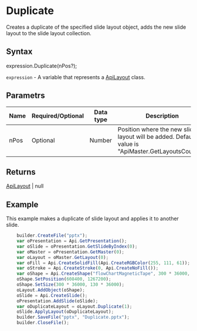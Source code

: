 # Duplicate

Creates a duplicate of the specified slide layout object, adds the new slide layout to the slide layout collection.

## Syntax

expression.Duplicate(nPos?);

`expression` - A variable that represents a [ApiLayout](../ApiLayout.md) class.

## Parametrs

| **Name** | **Required/Optional** | **Data type** | **Description** |
| ------------- | ------------- | ------------- | ------------- |
| nPos | Optional | Number | Position where the new slide layout will be added. Default value is "ApiMaster.GetLayoutsCount()". |

## Returns

[ApiLayout](../../ApiLayout/ApiLayout.md) &#124; null

## Example

This example makes a duplicate of slide layout and applies it to another slide.

```javascript
	builder.CreateFile("pptx");
	var oPresentation = Api.GetPresentation();
	var oSlide = oPresentation.GetSlideByIndex(0);
	var oMaster = oPresentation.GetMaster(0);
	var oLayout = oMaster.GetLayout(0);
	var oFill = Api.CreateSolidFill(Api.CreateRGBColor(255, 111, 61));
	var oStroke = Api.CreateStroke(0, Api.CreateNoFill());
	var oShape = Api.CreateShape("flowChartMagneticTape", 300 * 36000, 130 * 36000, oFill, oStroke);
	oShape.SetPosition(608400, 1267200);
	oShape.SetSize(300 * 36000, 130 * 36000);
	oLayout.AddObject(oShape);
	oSlide = Api.CreateSlide();
	oPresentation.AddSlide(oSlide);
	var oDuplicateLayout = oLayout.Duplicate(1);
	oSlide.ApplyLayout(oDuplicateLayout);
	builder.SaveFile("pptx", "Duplicate.pptx");
	builder.CloseFile();
```